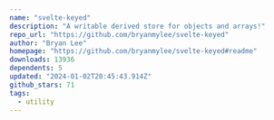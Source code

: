 ```yaml
---
name: "svelte-keyed"
description: "A writable derived store for objects and arrays!"
repo_url: "https://github.com/bryanmylee/svelte-keyed"
author: "Bryan Lee"
homepage: "https://github.com/bryanmylee/svelte-keyed#readme"
downloads: 13936
dependents: 5
updated: "2024-01-02T20:45:43.914Z"
github_stars: 71
tags: 
  - utility
---
```

